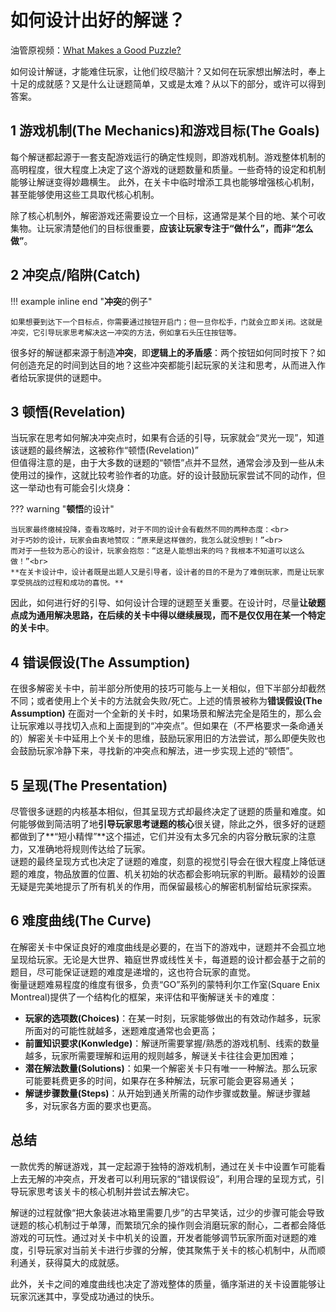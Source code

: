 # 如何设计出好的解谜？

油管原视频：[What Makes a Good Puzzle?](https://www.youtube.com/watch?v=zsjC6fa_YBg)

如何设计解谜，才能难住玩家，让他们绞尽脑汁？又如何在玩家想出解法时，奉上十足的成就感？又是什么让谜题简单，又或是太难？从以下的部分，或许可以得到答案。

## **1 游戏机制(The Mechanics)和游戏目标(The Goals)**

每个解谜都起源于一套支配游戏运行的确定性规则，即游戏机制。游戏整体机制的高明程度，很大程度上决定了这个游戏的谜题数量和质量。一些奇特的设定和机制能够让解谜变得妙趣横生。
此外，在关卡中临时增添工具也能够增强核心机制，甚至能够使用这些工具取代核心机制。<br>

除了核心机制外，解密游戏还需要设立一个目标，这通常是某个目的地、某个可收集物。让玩家清楚他们的目标很重要，**应该让玩家专注于“做什么”，而非“怎么做”**。

## **2 冲突点/陷阱(Catch)**

!!! example inline end "**冲突**的例子"

    如果想要到达下一个目标点，你需要通过按钮开启门；但一旦你松手，门就会立即关闭。这就是冲突，它引导玩家思考解决这一冲突的方法，例如拿石头压住按钮等。

很多好的解谜都来源于制造**冲突**，即**逻辑上的矛盾感**：两个按钮如何同时按下？如何创造充足的时间到达目的地？这些冲突都能引起玩家的关注和思考，从而进入作者给玩家提供的谜题中。

## **3 顿悟(Revelation)**

当玩家在思考如何解决冲突点时，如果有合适的引导，玩家就会“灵光一现”，知道该谜题的最终解法，这被称作“顿悟(Revelation)”<br>
但值得注意的是，由于大多数的谜题的“顿悟”点并不显然，通常会涉及到一些从未使用过的操作，这就比较考验作者的功底。好的设计鼓励玩家尝试不同的动作，但这一举动也有可能会引火烧身：

??? warning "**顿悟**的设计"

    当玩家最终缴械投降，查看攻略时，对于不同的设计会有截然不同的两种态度：<br>
    对于巧妙的设计，玩家会由衷地赞叹：“原来是这样做的，我怎么就没想到！”<br>
    而对于一些较为恶心的设计，玩家会抱怨：“这是人能想出来的吗？我根本不知道可以这么做！”<br>
    **在关卡设计中，设计者既是出题人又是引导者，设计者的目的不是为了难倒玩家，而是让玩家享受挑战的过程和成功的喜悦。**

因此，如何进行好的引导、如何设计合理的谜题至关重要。在设计时，尽量**让破题点成为通用解决思路，在后续的关卡中得以继续展现，而不是仅仅用在某一个特定的关卡中**。

## **4 错误假设(The Assumption)**

在很多解密关卡中，前半部分所使用的技巧可能与上一关相似，但下半部分却截然不同；或者使用上个关卡的方法就会失败/死亡。上述的情景被称为**错误假设(The Assumption)**
在面对一个全新的关卡时，如果场景和解法完全是陌生的，那么会让玩家难以寻找切入点和上面提到的“冲突点”。但如果在（不严格要求一条命通关的）解密关卡中延用上个关卡的思维，鼓励玩家用旧的方法尝试，那么即便失败也会鼓励玩家冷静下来，寻找新的冲突点和解法，进一步实现上述的“顿悟”。

## **5 呈现(The Presentation)**

尽管很多谜题的内核基本相似，但其呈现方式却最终决定了谜题的质量和难度。如何能够做到简洁明了地**引导玩家思考谜题的核心**很关键，除此之外，很多好的谜题都做到了**“短小精悍”**这个描述，它们并没有太多冗余的内容分散玩家的注意力，又准确地将规则传达给了玩家。<br>
谜题的最终呈现方式也决定了谜题的难度，刻意的视觉引导会在很大程度上降低谜题的难度，物品放置的位置、机关初始的状态都会影响玩家的判断。最精妙的设置无疑是完美地提示了所有机关的作用，而保留最核心的解密机制留给玩家探索。

## **6 难度曲线(The Curve)**

在解密关卡中保证良好的难度曲线是必要的，在当下的游戏中，谜题并不会孤立地呈现给玩家。无论是大世界、箱庭世界或线性关卡，每道题的设计都会基于之前的题目，尽可能保证谜题的难度是递增的，这也符合玩家的直觉。<br>
衡量谜题难易程度的维度有很多，负责“GO”系列的蒙特利尔工作室(Square Enix Montreal)提供了一个结构化的框架，来评估和平衡解谜关卡的难度：

- **玩家的选项数(Choices)**：在某一时刻，玩家能够做出的有效动作越多，玩家所面对的可能性就越多，迷题难度通常也会更高；
- **前置知识要求(Konwledge)**：解谜所需要掌握/熟悉的游戏机制、线索的数量越多，玩家所需要理解和运用的规则越多，解谜关卡往往会更加困难；
- **潜在解法数量(Solutions)**：如果一个解密关卡只有唯一一种解法。那么玩家可能要耗费更多的时间，如果存在多种解法，玩家可能会更容易通关；
- **解谜步骤数量(Steps)**：从开始到通关所需的动作步骤或数量。解谜步骤越多，对玩家各方面的要求也更高。

## **总结**

一款优秀的解谜游戏，其一定起源于独特的游戏机制，通过在关卡中设置乍可能看上去无解的冲突点，开发者可以利用玩家的“错误假设”，利用合理的呈现方式，引导玩家思考该关卡的核心机制并尝试去解决它。<br>

解谜的过程就像“把大象装进冰箱里需要几步”的古早笑话，过少的步骤可能会导致谜题的核心机制过于单薄，而繁琐冗余的操作则会消磨玩家的耐心，二者都会降低游戏的可玩性。通过对关卡中机关的设置，开发者能够调节玩家所面对谜题的难度，引导玩家对当前关卡进行步骤的分解，使其聚焦于关卡的核心机制中，从而顺利通关，获得莫大的成就感。<br>

此外，关卡之间的难度曲线也决定了游戏整体的质量，循序渐进的关卡设置能够让玩家沉迷其中，享受成功通过的快乐。